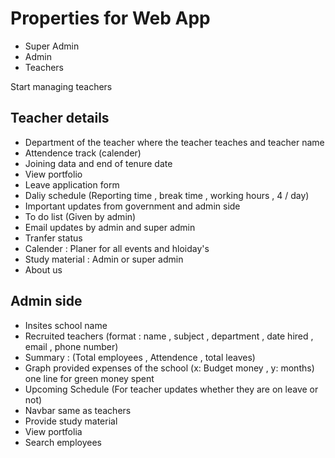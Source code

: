 # Properties for Web App

- Super Admin
- Admin 
- Teachers

Start managing teachers 

## Teacher details
- Department of the teacher where the teacher teaches and teacher name
- Attendence track (calender)
- Joining data and end of tenure date
- View portfolio
- Leave application form
- Daliy schedule (Reporting time , break time , working hours , 4 / day)
- Important updates from government and admin side
- To do list (Given by admin)
- Email updates by admin and super admin
- Tranfer status
- Calender : Planer for all events and hloiday's
- Study material : Admin or super admin
- About us

## Admin side
- Insites school name
- Recruited teachers (format : name , subject , department , date hired , email , phone number)
- Summary : (Total employees , Attendence , total leaves)
- Graph provided expenses of the school (x: Budget money , y: months) one line for green money spent
- Upcoming Schedule (For teacher updates whether they are on leave or not)
- Navbar same as teachers
- Provide study material 
- View portfolia
- Search employees